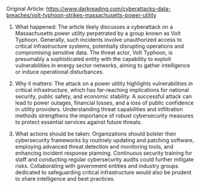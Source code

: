Original Article: https://www.darkreading.com/cyberattacks-data-breaches/volt-typhoon-strikes-massachusetts-power-utility

1) What happened: The article likely discusses a cyberattack on a Massachusetts power utility perpetrated by a group known as Volt Typhoon. Generally, such incidents involve unauthorized access to critical infrastructure systems, potentially disrupting operations and compromising sensitive data. The threat actor, Volt Typhoon, is presumably a sophisticated entity with the capability to exploit vulnerabilities in energy sector networks, aiming to gather intelligence or induce operational disturbances.

2) Why it matters: The attack on a power utility highlights vulnerabilities in critical infrastructure, which has far-reaching implications for national security, public safety, and economic stability. A successful attack can lead to power outages, financial losses, and a loss of public confidence in utility providers. Understanding threat capabilities and infiltration methods strengthens the importance of robust cybersecurity measures to protect essential services against future threats.

3) What actions should be taken: Organizations should bolster their cybersecurity frameworks by routinely updating and patching software, employing advanced threat detection and monitoring tools, and enhancing incident response planning. Continuous security training for staff and conducting regular cybersecurity audits could further mitigate risks. Collaborating with government entities and industry groups dedicated to safeguarding critical infrastructure would also be prudent to share intelligence and best practices.
